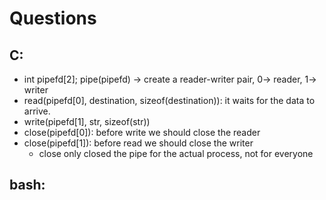 # Questions

## C:
- int pipefd[2]; pipe(pipefd) -> create a reader-writer pair, 0-> reader, 1-> writer
- read(pipefd[0], destination, sizeof(destination)): it waits for the data to arrive.
- write(pipefd[1], str, sizeof(str))
- close(pipefd[0]): before write we should close the reader
- close(pipefd[1]): before read we should close the writer
    - close only closed the pipe for the actual process, not for everyone

## bash:
